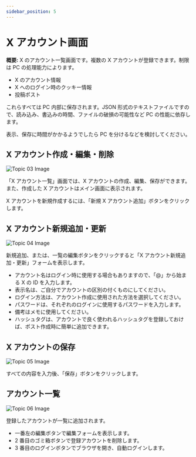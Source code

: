 ```yaml
---
sidebar_position: 5
---
```


# X アカウント画面

**概要:** X のアカウント一覧画面です。複数の X アカウントが登録できます。制限は PC の処理能力によります。

- X のアカウント情報
- X へのログイン時のクッキー情報
- 投稿ポスト

これらすべては PC 内部に保存されます。JSON 形式のテキストファイルですので、読み込み、書込みの時間、ファイルの破損の可能性など PC の性能に依存します。

表示、保存に時間がかかるようでしたら PC を分けるなどを検討してください。

## X アカウント作成・編集・削除

<div style={{ textAlign: 'center' }}>
  <img
    src={require('@site/docs/basics/img/ch02_03.jpg').default}
    alt="Topic 03 Image"
    className="center"
  />
</div>

「X アカウント一覧」画面では、X アカウントの作成、編集、保存ができます。また、作成した X アカウントはメイン画面に表示されます。

X アカウントを新規作成するには、「新規 X アカウント追加」ボタンをクリックします。

## X アカウント新規追加・更新

<div style={{ textAlign: 'center' }}>
  <img
    src={require('@site/docs/basics/img/ch02_04.jpg').default}
    alt="Topic 04 Image"
    className="center"
  />
</div>

新規追加、または、一覧の編集ボタンをクリックすると「X アカウント新規追加・更新」フォームを表示します。

- アカウント名はログイン時に使用する場合もありますので、「@」から始まる X の ID を入力します。
- 表示名は、ご自分でアカウントの区別の付くものにしてください。
- ログイン方法は、アカウント作成に使用された方法を選択してください。
- パスワードは、それぞれのログインに使用するパスワードを入力します。
- 備考はメモに使用してください。
- ハッシュタグは、アカウントで良く使われるハッシュタグを登録しておけば、ポスト作成時に簡単に追加できます。

## X アカウントの保存

<div style={{ textAlign: 'center' }}>
  <img
    src={require('@site/docs/basics/img/ch02_05.jpg').default}
    alt="Topic 05 Image"
    className="center"
  />
</div>

すべての内容を入力後、「保存」ボタンをクリックします。

## アカウント一覧

<div style={{ textAlign: 'center' }}>
  <img
    src={require('@site/docs/basics/img/ch02_06.jpg').default}
    alt="Topic 06 Image"
    className="center"
  />
</div>

登録したアカウントが一覧に追加されます。

- 一番左の編集ボタンで編集フォームを表示します。
- 2 番目のゴミ箱ボタンで登録アカウントを削除します。
- 3 番目のログインボタンでブラウザを開き、自動ログインします。
